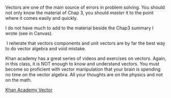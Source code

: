 Vectors are one of the main source of errors in problem solving. You should not only know the material of Chap 3, you should _master_ it to the point where it comes easily and quickly. 

I do not have much to add to the material beside the Chap3 summary I wrote (see in Canvas). 

<lrndesign-sidenote label="Instructor Note" icon="bookmark" bg-color="#c2e5f2">
 I reiterate that vectors components and unit vectors are by far the best way to do vector algebra and void mistake.  
</lrndesign-sidenote>

Khan academy has a great series of videos and exercises on vectors. Again, in this class, it is NOT enough to know and understand vectors. You must become so proficient with vector manipulation that your brain is spending no time on the vector algebra. All your thoughts are on the physics and not on the math. 

<a href="https://www.khanacademy.org/math/precalculus/vectors-precalc" target="_blank">Khan Academy Vector</a>


